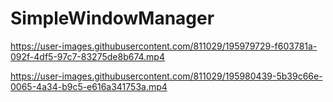# SimpleWindowManager


https://user-images.githubusercontent.com/811029/195979729-f603781a-092f-4df5-97c7-83275de8b674.mp4



https://user-images.githubusercontent.com/811029/195980439-5b39c66e-0065-4a34-b9c5-e616a341753a.mp4

